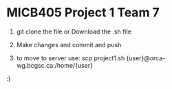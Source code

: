 # MICB405 Project 1 Team 7

1. git clone the file or Download the .sh file

2. Make changes and commit and push

3. to move to server use: scp project1.sh {user}@orca-wg.bcgsc.ca:/home/{user}

:)
